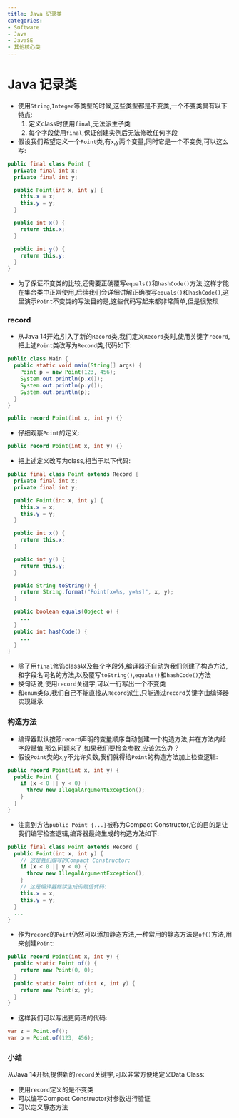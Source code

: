 ```yaml
---
title: Java 记录类
categories:
- Software
- Java
- JavaSE
- 其他核心类
---
```

# Java 记录类

- 使用`String`,`Integer`等类型的时候,这些类型都是不变类,一个不变类具有以下特点:
  1. 定义class时使用`final`,无法派生子类
  2. 每个字段使用`final`,保证创建实例后无法修改任何字段
- 假设我们希望定义一个`Point`类,有`x`,`y`两个变量,同时它是一个不变类,可以这么写:

```java
public final class Point {
  private final int x;
  private final int y;

  public Point(int x, int y) {
    this.x = x;
    this.y = y;
  }

  public int x() {
    return this.x;
  }

  public int y() {
    return this.y;
  }
}
```

- 为了保证不变类的比较,还需要正确覆写`equals()`和`hashCode()`方法,这样才能在集合类中正常使用,后续我们会详细讲解正确覆写`equals()`和`hashCode()`,这里演示`Point`不变类的写法目的是,这些代码写起来都非常简单,但是很繁琐

### record

- 从Java 14开始,引入了新的`Record`类,我们定义`Record`类时,使用关键字`record`,把上述`Point`类改写为`Record`类,代码如下:

```java
public class Main {
  public static void main(String[] args) {
    Point p = new Point(123, 456);
    System.out.println(p.x());
    System.out.println(p.y());
    System.out.println(p);
  }
}

public record Point(int x, int y) {}
```

- 仔细观察`Point`的定义:

```java
public record Point(int x, int y) {}
```

- 把上述定义改写为class,相当于以下代码:

```java
public final class Point extends Record {
  private final int x;
  private final int y;

  public Point(int x, int y) {
    this.x = x;
    this.y = y;
  }

  public int x() {
    return this.x;
  }

  public int y() {
    return this.y;
  }

  public String toString() {
    return String.format("Point[x=%s, y=%s]", x, y);
  }

  public boolean equals(Object o) {
    ...
  }
  public int hashCode() {
    ...
  }
}
```

- 除了用`final`修饰class以及每个字段外,编译器还自动为我们创建了构造方法,和字段名同名的方法,以及覆写`toString()`,`equals()`和`hashCode()`方法
- 换句话说,使用`record`关键字,可以一行写出一个不变类
- 和`enum`类似,我们自己不能直接从`Record`派生,只能通过`record`关键字由编译器实现继承

### 构造方法

- 编译器默认按照`record`声明的变量顺序自动创建一个构造方法,并在方法内给字段赋值,那么问题来了,如果我们要检查参数,应该怎么办？
- 假设`Point`类的`x`,`y`不允许负数,我们就得给`Point`的构造方法加上检查逻辑:

```java
public record Point(int x, int y) {
  public Point {
    if (x < 0 || y < 0) {
      throw new IllegalArgumentException();
    }
  }
}
```

- 注意到方法`public Point {...}`被称为Compact Constructor,它的目的是让我们编写检查逻辑,编译器最终生成的构造方法如下:

```java
public final class Point extends Record {
  public Point(int x, int y) {
    // 这是我们编写的Compact Constructor:
    if (x < 0 || y < 0) {
      throw new IllegalArgumentException();
    }
    // 这是编译器继续生成的赋值代码:
    this.x = x;
    this.y = y;
  }
  ...
}
```

- 作为`record`的`Point`仍然可以添加静态方法,一种常用的静态方法是`of()`方法,用来创建`Point`:

```java
public record Point(int x, int y) {
  public static Point of() {
    return new Point(0, 0);
  }
  public static Point of(int x, int y) {
    return new Point(x, y);
  }
}
```

- 这样我们可以写出更简洁的代码:

```java
var z = Point.of();
var p = Point.of(123, 456);
```

### 小结

从Java 14开始,提供新的`record`关键字,可以非常方便地定义Data Class:

- 使用`record`定义的是不变类
- 可以编写Compact Constructor对参数进行验证
- 可以定义静态方法